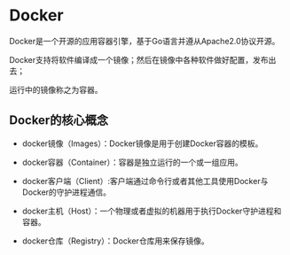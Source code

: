 # Docker

[docker中文]: http://www.docker.org.cn/page/resources.html



Docker是一个开源的应用容器引擎，基于Go语言并遵从Apache2.0协议开源。



Docker支持将软件编译成一个镜像；然后在镜像中各种软件做好配置，发布出去；

运行中的镜像称之为容器。



## Docker的核心概念

- docker镜像（Images）：Docker镜像是用于创建Docker容器的模板。

- docker容器（Container）：容器是独立运行的一个或一组应用。

- docker客户端（Client）:客户端通过命令行或者其他工具使用Docker与Docker的守护进程通信。

- docker主机（Host）：一个物理或者虚拟的机器用于执行Docker守护进程和容器。

- docker仓库（Registry）：Docker仓库用来保存镜像。

  [Docker hub]: https://hub.docker.com）	"提供了庞大镜像集合"

  